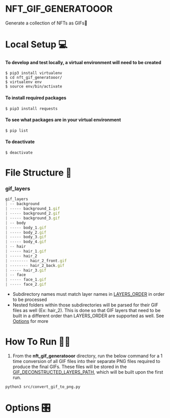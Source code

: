 # NFT_GIF_GENERATOOOR
Generate a collection of NFTs as GIFs👾

# Local Setup 💻
#### To develop and test locally, a virtual environment will need to be created
```
$ pip3 install virtualenv
$ cd nft_gif_generatooor/
$ virtualenv env
$ source env/bin/activate
```
#### To install required packages
```
$ pip3 install requests
```
#### To see what packages are in your virtual environment
```
$ pip list
```
#### To deactivate
```
$ deactivate
```

# File Structure 🌳
### gif_layers
```js
gif_layers
| -- background
| ----- background_1.gif
| ----- background_2.gif
| ----- background_3.gif
| -- body
| ----- body_1.gif
| ----- body_2.gif
| ----- body_3.gif
| ----- body_4.gif
| -- hair
| ----- hair_1.gif
| ----- hair_2
| -------- hair_2_front.gif
| -------- hair_2_back.gif
| ----- hair_3.gif
| -- face
| ----- face_1.gif
| ----- face_2.gif

```
- Subdirectory names must match layer names in [LAYERS_ORDER](https://github.com/0xDounia/nft_gif_generatooor/blob/main/src/config.py#L10) in order to be processed
- Nested folders within those subdirectories will be parsed for their GIF files as well (Ex: hair_2). This is done so that GIF layers that need to be built in a different order than LAYERS_ORDER are supported as well. See [Options](#Options) for more


# How To Run 🏃‍♀️
1. From the **nft_gif_generatooor** directory, run the below command for a 1 time conversion of all GIF files into their separate PNG files required to produce the final GIFs. These files will be stored in the [GIF_DECONSTRUCTED_LAYERS_PATH]([config.py](https://github.com/0xDounia/nft_gif_generatooor/blob/main/src/config.py)), which will be built upon the first run.
```
python3 src/convert_gif_to_png.py
```

# Options 🎛

